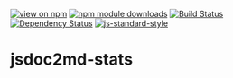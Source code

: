 [![view on npm](http://img.shields.io/npm/v/jsdoc2md-stats.svg)](https://www.npmjs.org/package/jsdoc2md-stats)
[![npm module downloads](http://img.shields.io/npm/dt/jsdoc2md-stats.svg)](https://www.npmjs.org/package/jsdoc2md-stats)
[![Build Status](https://travis-ci.org/jsdoc2md/jsdoc2md-stats.svg?branch=master)](https://travis-ci.org/jsdoc2md/jsdoc2md-stats)
[![Dependency Status](https://david-dm.org/jsdoc2md/jsdoc2md-stats.svg)](https://david-dm.org/jsdoc2md/jsdoc2md-stats)
[![js-standard-style](https://img.shields.io/badge/code%20style-standard-brightgreen.svg)](https://github.com/feross/standard)

# jsdoc2md-stats

